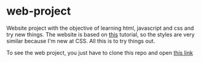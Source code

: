 # web-project

Website project with the objective of learning html, javascript and css and try new things. The website is based on [this](https://www.youtube.com/watch?v=IJzuN5UGqmo&t=875s) tutorial, so the styles are very similar because I'm new at CSS. All this is to try things out.

To see the web project, you just have to clone this repo and open [this link](http://127.0.0.1:5501/)
